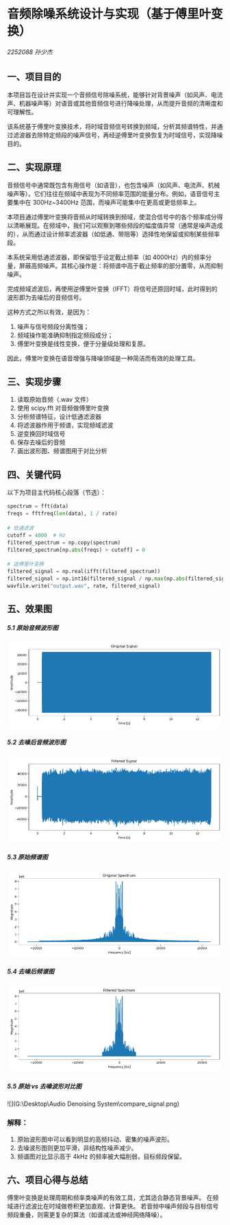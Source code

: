 # 音频除噪系统设计与实现（基于傅里叶变换）

###### 2252088 孙少杰

## 一、项目目的

本项目旨在设计并实现一个音频信号除噪系统，能够针对背景噪声（如风声、电流声、机器噪声等）对语音或其他音频信号进行降噪处理，从而提升音频的清晰度和可理解性。

该系统基于傅里叶变换技术，将时域音频信号转换到频域，分析其频谱特性，并通过滤波器去除特定频段的噪声信号，再经逆傅里叶变换恢复为时域信号，实现降噪目的。

## 二、实现原理

音频信号中通常既包含有用信号（如语音），也包含噪声（如风声、电流声、机械噪声等）。它们往往在频域中表现为不同频率范围的能量分布。例如，语音信号主要集中在 300Hz~3400Hz 范围，而噪声可能集中在更高或更低频率上。

本项目通过傅里叶变换将音频从时域转换到频域，使混合信号中的各个频率成分得以清晰展现。在频域中，我们可以观察到哪些频段的幅度值异常（通常是噪声造成的），从而通过设计频率滤波器（如低通、带阻等）选择性地保留或抑制某些频率段。

本系统采用低通滤波器，即保留低于设定截止频率（如 4000Hz）内的频率分量，屏蔽高频噪声。其核心操作是：将频谱中高于截止频率的部分置零，从而抑制噪声。

完成频域滤波后，再使用逆傅里叶变换（IFFT）将信号还原回时域，此时得到的波形即为去噪后的音频信号。

这种方式之所以有效，是因为：
1. 噪声与信号频段分离性强；
2. 频域操作能准确抑制指定频段成分；
3. 傅里叶变换是线性变换，便于分量级处理和复原。

因此，傅里叶变换在语音增强与降噪领域是一种简洁而有效的处理工具。

## 三、实现步骤

1.	读取原始音频（.wav 文件）
2.	使用 scipy.fft 对音频做傅里叶变换
3.	分析频谱特征，设计低通滤波器
4.	将滤波器作用于频谱，实现频域滤波
5.	逆变换回时域信号
6.	保存去噪后的音频
7.	画出波形图、频谱图用于对比分析

## 四、关键代码

以下为项目主代码核心段落（节选）：

```python
spectrum = fft(data)
freqs = fftfreq(len(data), 1 / rate)

# 低通滤波
cutoff = 4000  # Hz
filtered_spectrum = np.copy(spectrum)
filtered_spectrum[np.abs(freqs) > cutoff] = 0

# 逆傅里叶变换
filtered_signal = np.real(ifft(filtered_spectrum))
filtered_signal = np.int16(filtered_signal / np.max(np.abs(filtered_signal)) * 32767)
wavfile.write("output.wav", rate, filtered_signal)
```
## 五、效果图

##### 5.1 原始音频波形图

![](original_signal.png)

##### 5.2 去噪后音频波形图

![](filtered_signal.png)

##### 5.3 原始频谱图

![](original_spectrum.png)

##### 5.4 去噪后频谱图

![](filtered_spectrum.png)

##### 5.5 原始 vs 去噪波形对比图

![](G:\Desktop\Audio Denoising System\compare_signal.png)

### 解释：

1. 原始波形图中可以看到明显的高频抖动、密集的噪声波形。
2. 去噪波形图则更加平滑，非结构性噪声减少。
3. 频谱图对比显示高于 4kHz 的频率被大幅削弱，目标频段保留。



## 六、项目心得与总结

傅里叶变换是处理周期和频率类噪声的有效工具，尤其适合静态背景噪声。
在频域进行滤波比在时域做卷积更加直观、计算更快。
若音频中噪声频段与目标信号频段重叠，则需更复杂的算法（如谱减法或神经网络降噪）。


